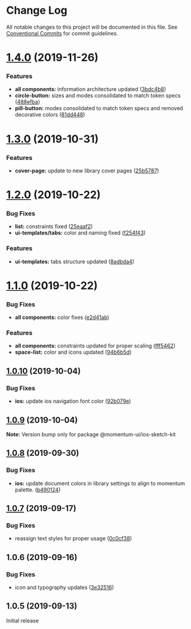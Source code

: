 # Change Log

All notable changes to this project will be documented in this file.
See [Conventional Commits](https://conventionalcommits.org) for commit guidelines.

# [1.4.0](https://github.com/momentum-design/momentum-design-kit/compare/@momentum-ui/ios-sketch-kit@1.3.0...@momentum-ui/ios-sketch-kit@1.4.0) (2019-11-26)


### Features

* **all components:** information architecture updated ([3bdc4b8](https://github.com/momentum-design/momentum-design-kit/commit/3bdc4b8))
* **circle-button:** sizes and modes consolidated to match token specs ([488efba](https://github.com/momentum-design/momentum-design-kit/commit/488efba))
* **pill-button:** modes consolidated to match token specs and removed decorative colors ([81dd448](https://github.com/momentum-design/momentum-design-kit/commit/81dd448))





# [1.3.0](https://github.com/momentum-design/momentum-design-kit/compare/@momentum-ui/ios-sketch-kit@1.2.0...@momentum-ui/ios-sketch-kit@1.3.0) (2019-10-31)


### Features

* **cover-page:** update to new library cover pages ([25b5787](https://github.com/momentum-design/momentum-design-kit/commit/25b5787))





# [1.2.0](https://github.com/momentum-design/momentum-design-kit/compare/@momentum-ui/ios-sketch-kit@1.1.0...@momentum-ui/ios-sketch-kit@1.2.0) (2019-10-22)


### Bug Fixes

* **list:** constraints fixed ([25eaaf2](https://github.com/momentum-design/momentum-design-kit/commit/25eaaf2))
* **ui-templates/tabs:** color and naming fixed ([f254f43](https://github.com/momentum-design/momentum-design-kit/commit/f254f43))


### Features

* **ui-templates:** tabs structure updated ([8adbda4](https://github.com/momentum-design/momentum-design-kit/commit/8adbda4))





# [1.1.0](https://github.com/momentum-design/momentum-design-kit/compare/@momentum-ui/ios-sketch-kit@1.0.10...@momentum-ui/ios-sketch-kit@1.1.0) (2019-10-22)


### Bug Fixes

* **all components:** color fixes ([e2d41ab](https://github.com/momentum-design/momentum-design-kit/commit/e2d41ab))


### Features

* **all components:** constraints updated for proper scaling ([fff5462](https://github.com/momentum-design/momentum-design-kit/commit/fff5462))
* **space-list:** color and icons updated ([94b6b5d](https://github.com/momentum-design/momentum-design-kit/commit/94b6b5d))





## [1.0.10](https://github.com/momentum-design/momentum-design-kit/compare/@momentum-ui/ios-sketch-kit@1.0.9...@momentum-ui/ios-sketch-kit@1.0.10) (2019-10-04)


### Bug Fixes

* **ios:** update ios navigation font color ([92b079e](https://github.com/momentum-design/momentum-design-kit/commit/92b079e))





## [1.0.9](https://github.com/momentum-design/momentum-design-kit/compare/@momentum-ui/ios-sketch-kit@1.0.8...@momentum-ui/ios-sketch-kit@1.0.9) (2019-10-04)

**Note:** Version bump only for package @momentum-ui/ios-sketch-kit





## [1.0.8](https://github.com/momentum-design/momentum-design-kit/compare/@momentum-ui/ios-sketch-kit@1.0.7...@momentum-ui/ios-sketch-kit@1.0.8) (2019-09-30)


### Bug Fixes

* **ios:** update document colors in library settings to align to momentum palette. ([b490124](https://github.com/momentum-design/momentum-design-kit/commit/b490124))





## [1.0.7](https://github.com/momentum-design/momentum-design-kit/compare/@momentum-ui/ios-sketch-kit@1.0.6...@momentum-ui/ios-sketch-kit@1.0.7) (2019-09-17)


### Bug Fixes

* reassign text styles for proper usage ([0c0cf38](https://github.com/momentum-design/momentum-design-kit/commit/0c0cf38))





## 1.0.6 (2019-09-16)


### Bug Fixes

* icon and typography updates ([3e32516](https://github.com/momentum-design/momentum-design-kit/commit/3e32516))





## 1.0.5 (2019-09-13)

Initial release
